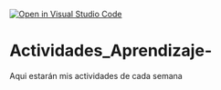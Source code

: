 [![Open in Visual Studio Code](https://classroom.github.com/assets/open-in-vscode-c66648af7eb3fe8bc4f294546bfd86ef473780cde1dea487d3c4ff354943c9ae.svg)](https://classroom.github.com/online_ide?assignment_repo_id=8478839&assignment_repo_type=AssignmentRepo)
# Actividades_Aprendizaje-
Aqui estarán mis actividades de cada semana
